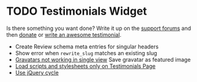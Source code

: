 # TODO Testimonials Widget

Is there something you want done? Write it up on the [support forums](http://wordpress.org/support/plugin/testimonials-widget) and then [donate](http://aihr.us/about-aihrus/donate/) or [write an awesome testimonial](http://aihr.us/about-aihrus/testimonials/add-testimonial/).

* Create Review schema meta entries for singular headers
* Show error when `rewrite_slug` matches an existing slug
* [Gravatars not working in single view](http://aihr.us/testimonial/jay-ramirez/) Save gravatar as featured image
* [Load scripts and stylesheets only on Testimonials Page](http://wordpress.org/support/topic/load-scripts-and-stylesheets-only-on-testimonials-page)
* [Use jQuery cycle](http://wordpress.org/support/topic/animation-not-disabling?replies=12#post-4655776)
